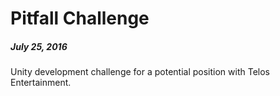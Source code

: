 # Pitfall Challenge
##### July 25, 2016

Unity development challenge for a potential position with Telos Entertainment.
